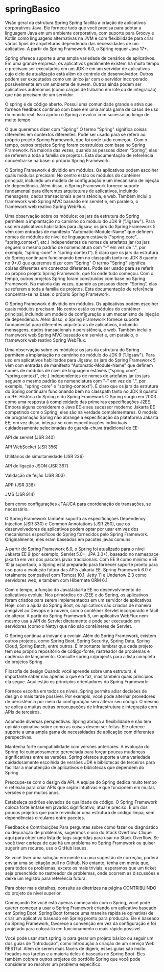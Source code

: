 # springBasico
Visão geral da estrutura Spring
Spring facilita a criação de aplicativos corporativos Java. Ele fornece tudo que você precisa para adotar a linguagem Java em um ambiente corporativo, com suporte para Groovy e Kotlin como linguagens alternativas na JVM e com flexibilidade para criar vários tipos de arquiteturas dependendo das necessidades de um aplicativo. A partir do Spring Framework 6.0, o Spring requer Java 17+.

Spring oferece suporte a uma ampla variedade de cenários de aplicativos. Em uma grande empresa, os aplicativos geralmente existem há muito tempo e precisam ser executados em um JDK e em um servidor de aplicativos cujo ciclo de atualização está além do controle do desenvolvedor. Outros podem ser executados como um único jar com o servidor incorporado, possivelmente em um ambiente de nuvem. Outros ainda podem ser aplicativos autônomos (como cargas de trabalho em lote ou de integração) que não precisam de um servidor.

O spring é de código aberto. Possui uma comunidade grande e ativa que fornece feedback contínuo com base em uma ampla gama de casos de uso do mundo real. Isso ajudou o Spring a evoluir com sucesso ao longo de muito tempo


O que queremos dizer com "Spring"
O termo "Spring" significa coisas diferentes em contextos diferentes. Pode ser usado para se referir ao próprio projeto Spring Framework, que foi onde tudo começou. Com o tempo, outros projetos Spring foram construídos com base no Spring Framework. Na maioria das vezes, quando as pessoas dizem “Spring”, elas se referem a toda a família de projetos. Esta documentação de referência concentra-se na base: o próprio Spring Framework.

O Spring Framework é dividido em módulos. Os aplicativos podem escolher quais módulos precisam. No centro estão os módulos do contêiner principal, incluindo um modelo de configuração e um mecanismo de injeção de dependência. Além disso, o Spring Framework fornece suporte fundamental para diferentes arquiteturas de aplicativos, incluindo mensagens, dados transacionais e persistência, e web. Também inclui o framework web Spring MVC baseado em servlet e, em paralelo, o framework web reativo Spring WebFlux.

Uma observação sobre os módulos: os jars da estrutura do Spring permitem a implantação no caminho do módulo do JDK 9 ("Jigsaw"). Para uso em aplicativos habilitados para Jigsaw, os jars do Spring Framework 5 vêm com entradas de manifesto "Automatic-Module-Name" que definem nomes de módulos de nível de linguagem estáveis ("spring.core", "spring.context", etc.) independentes de nomes de artefatos jar (os jars seguem o mesmo padrão de nomenclatura com "-" em vez de ".", por exemplo, "spring-core" e "spring-context"). É claro que os jars da estrutura do Spring continuam funcionando bem no classpath tanto no JDK 8 quanto no 9+.O que queremos dizer com "Spring"
O termo "Spring" significa coisas diferentes em contextos diferentes. Pode ser usado para se referir ao próprio projeto Spring Framework, que foi onde tudo começou. Com o tempo, outros projetos Spring foram construídos com base no Spring Framework. Na maioria das vezes, quando as pessoas dizem “Spring”, elas se referem a toda a família de projetos. Esta documentação de referência concentra-se na base: o próprio Spring Framework.

O Spring Framework é dividido em módulos. Os aplicativos podem escolher quais módulos precisam. No centro estão os módulos do contêiner principal, incluindo um modelo de configuração e um mecanismo de injeção de dependência. Além disso, o Spring Framework fornece suporte fundamental para diferentes arquiteturas de aplicativos, incluindo mensagens, dados transacionais e persistência, e web. Também inclui o framework web Spring MVC baseado em servlet e, em paralelo, o framework web reativo Spring WebFlux.

Uma observação sobre os módulos: os jars da estrutura do Spring permitem a implantação no caminho do módulo do JDK 9 ("Jigsaw"). Para uso em aplicativos habilitados para Jigsaw, os jars do Spring Framework 5 vêm com entradas de manifesto "Automatic-Module-Name" que definem nomes de módulos de nível de linguagem estáveis ("spring.core", "spring.context", etc.) independentes de nomes de artefatos jar (os jars seguem o mesmo padrão de nomenclatura com "-" em vez de ".", por exemplo, "spring-core" e "spring-context"). É claro que os jars da estrutura do Spring continuam funcionando bem no classpath tanto no JDK 8 quanto no 9+.
História do Spring e do Spring Framework
O Spring surgiu em 2003 como uma resposta à complexidade das primeiras especificações J2EE. Embora alguns considerem o Java EE e seu sucessor moderno Jakarta EE competindo com o Spring, eles são na verdade complementares. O modelo de programação Spring não abrange a especificação da plataforma Jakarta EE; em vez disso, integra-se com especificações individuais cuidadosamente selecionadas do guarda-chuva tradicional de EE:

API de servlet (JSR 340)

API WebSocket (JSR 356)

Utilitários de simultaneidade (JSR 236)

API de ligação JSON (JSR 367)

Validação de feijão (JSR 303)

APP (JSR 338)

JMS (JSR 914)

bem como configurações JTA/JCA para coordenação de transações, se necessário.

O Spring Framework também suporta as especificações Dependency Injection (JSR 330) e Common Annotations (JSR 250), que os desenvolvedores de aplicativos podem optar por usar em vez dos mecanismos específicos do Spring fornecidos pelo Spring Framework. Originalmente, eles eram baseados em pacotes javax comuns.

A partir do Spring Framework 6.0, o Spring foi atualizado para o nível Jakarta EE 9 (por exemplo, Servlet 5.0+, JPA 3.0+), baseado no namespace jakarta em vez dos pacotes javax tradicionais. Com EE 9 como mínimo e EE 10 já suportado, o Spring está preparado para fornecer suporte pronto para uso para a evolução futura das APIs Jakarta EE. Spring Framework 6.0 é totalmente compatível com Tomcat 10.1, Jetty 11 e Undertow 2.3 como servidores web, e também com Hibernate ORM 6.1.

Com o tempo, a função do Java/Jakarta EE no desenvolvimento de aplicativos evoluiu. Nos primórdios do J2EE e do Spring, os aplicativos foram criados para serem implementados em um servidor de aplicativos. Hoje, com a ajuda do Spring Boot, os aplicativos são criados de maneira amigável ao Devops e à nuvem, com o contêiner Servlet incorporado e fácil de alterar. A partir do Spring Framework 5, um aplicativo WebFlux nem mesmo usa a API do Servlet diretamente e pode ser executado em servidores (como o Netty) que não são contêineres de Servlet.

O Spring continua a inovar e a evoluir. Além do Spring Framework, existem outros projetos, como Spring Boot, Spring Security, Spring Data, Spring Cloud, Spring Batch, entre outros. É importante lembrar que cada projeto tem seu próprio repositório de código-fonte, rastreador de problemas e cadência de lançamento. Consulte spring.io/projects para a lista completa de projetos Spring.

Filosofia de design
Quando você aprende sobre uma estrutura, é importante saber não apenas o que ela faz, mas também quais princípios ela segue. Aqui estão os princípios orientadores do Spring Framework:

Fornece escolha em todos os níveis. Spring permite adiar decisões de design o mais tarde possível. Por exemplo, você pode alternar provedores de persistência por meio da configuração sem alterar seu código. O mesmo se aplica a muitas outras preocupações de infraestrutura e integração com APIs de terceiros.

Acomode diversas perspectivas. Spring abraça a flexibilidade e não tem opinião opinativa sobre como as coisas devem ser feitas. Ele oferece suporte a uma ampla gama de necessidades de aplicação com diferentes perspectivas.

Mantenha forte compatibilidade com versões anteriores. A evolução do Spring foi cuidadosamente gerenciada para forçar poucas mudanças significativas entre as versões. Spring oferece suporte a uma variedade cuidadosamente escolhida de versões JDK e bibliotecas de terceiros para facilitar a manutenção de aplicativos e bibliotecas que dependem do Spring.

Preocupe-se com o design da API. A equipe do Spring dedica muito tempo e reflexão para criar APIs que sejam intuitivas e que funcionem em muitas versões e por muitos anos.

Estabeleça padrões elevados de qualidade de código. O Spring Framework coloca forte ênfase em javadoc significativo, atual e preciso. É um dos poucos projetos que pode reivindicar uma estrutura de código limpa, sem dependências circulares entre pacotes.

Feedback e Contribuições
Para perguntas sobre como fazer ou diagnóstico ou depuração de problemas, sugerimos o uso do Stack Overflow. Clique aqui para obter uma lista de tags sugeridas para usar no Stack Overflow. Se você tiver certeza de que há um problema no Spring Framework ou quiser sugerir um recurso, use o GitHub Issues.

Se você tiver uma solução em mente ou uma sugestão de correção, poderá enviar uma solicitação pull no Github. No entanto, tenha em mente que, para todos os problemas, exceto os mais triviais, esperamos que um ticket seja preenchido no rastreador de problemas, onde ocorrem as discussões e deixe um registro para referência futura.

Para obter mais detalhes, consulte as diretrizes na página CONTRIBUINDO do projeto de nível superior.

Começando
Se você está apenas começando com o Spring, você pode querer começar a usar o Spring Framework criando um aplicativo baseado em Spring Boot. Spring Boot fornece uma maneira rápida (e opinativa) de criar um aplicativo baseado em Spring pronto para produção. Ele é baseado no Spring Framework, favorece a convenção em vez da configuração e foi projetado para colocá-lo em funcionamento o mais rápido possível.

Você pode usar start.spring.io para gerar um projeto básico ou seguir um dos guias de "Introdução", como Introdução à criação de um serviço Web RESTful. Além de serem mais fáceis de digerir, esses guias são muito focados nas tarefas e a maioria deles é baseada no Spring Boot. Eles também cobrem outros projetos do portfólio Spring que você pode considerar ao resolver um problema específico.

